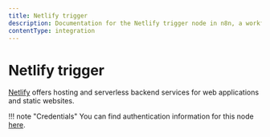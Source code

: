 ```yaml
---
title: Netlify trigger
description: Documentation for the Netlify trigger node in n8n, a workflow automation platform. Includes details of operations and configuration, and links to examples and credentials information.
contentType: integration
---
```


# Netlify trigger

[Netlify](https://netlify.com/) offers hosting and serverless backend services for web applications and static websites.

!!! note "Credentials"
    You can find authentication information for this node [here](/integrations/builtin/credentials/netlify/).

